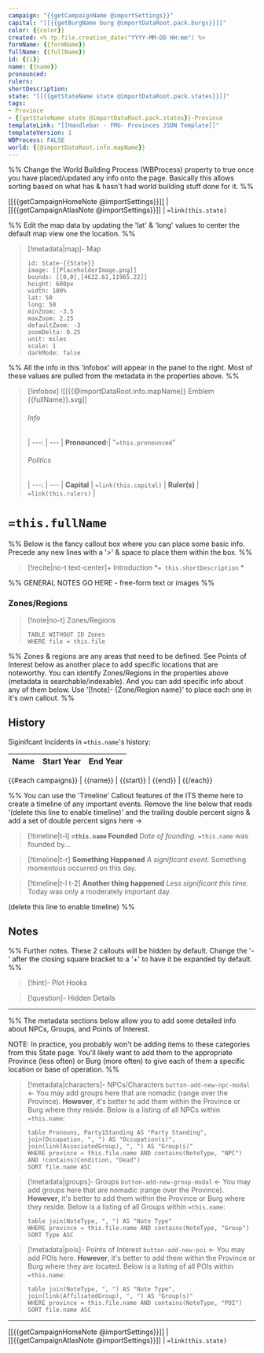 ```yaml
---
campaign: "{{getCampaignName @importSettings}}"
capital: "[[{{getBurgName burg @importDataRoot.pack.burgs}}]]"
color: {{color}}
created: <% tp.file.creation_date("YYYY-MM-DD HH:mm") %>
formName: {{formName}}
fullName: {{fullName}}
id: {{i}}
name: {{name}}
pronounced:
rulers:
shortDescription:
state: "[[{{getStateName state @importDataRoot.pack.states}}]]"
tags:
- Province
- {{getStateName state @importDataRoot.pack.states}}-Province
templateLink: "[[Handlebar - FMG- Provinces JSON Template]]"
templateVersion: 1
WBProcess: FALSE
world: {{@importDataRoot.info.mapName}}
---
```


%% Change the World Building Process (WBProcess) property to true once you have placed/updated any info onto the page. Basically this allows sorting based on what has & hasn't had world building stuff done for it. %%

[[{{getCampaignHomeNote @importSettings}}]] | [[{{getCampaignAtlasNote @importSettings}}]] | `=link(this.state)`

%% Edit the map data by updating the 'lat' & 'long' values to center the default map view one the location. %% 
> [!metadata|map]- Map
> ```leaflet
> id: State-{{State}}
> image: [[PlaceholderImage.png]]
> bounds: [[0,0],[4622.61,11965.22]]
> height: 600px
> width: 100%
> lat: 50
> long: 50
> minZoom: -3.5
> maxZoom: 2.25
> defaultZoom: -3
> zoomDelta: 0.25
> unit: miles
> scale: 1
> darkMode: false
> ```

%% All the info in this 'infobox' will appear in the panel to the right. Most of these values are pulled from the metadata in the properties above. %%
> [!infobox]
> ![[{{@importDataRoot.info.mapName}} Emblem {{fullName}}.svg]]
> ###### Info
>  |
>  ---: | --- |
>  **Pronounced:**| "`=this.pronounced`"
>  
> ###### Politics
>  |
> ---: | --- |
> **Capital** | `=link(this.capital)` |
> **Ruler(s)** | `=link(this.rulers)` |
>

# **`=this.fullName`**

%% Below is the fancy callout box where you can place some basic info. Precede any new lines with a '>' & space to place them within the box. %%
> [!recite|no-t text-center]+ Introduction
> *`= this.shortDescription` *

%% GENERAL NOTES GO HERE - free-form text or images %%

### Zones/Regions

> [!note|no-t] Zones/Regions
> ```dataview
> TABLE WITHOUT ID Zones
> WHERE file = this.file
> ```

%% Zones & regions are any areas that need to be defined. See Points of Interest below as another place to add specific locations that are noteworthy. You can identify Zones/Regions in the properties above (metadata is searchable/indexable). And you can add specific info about any of them below. Use '[!note]- {Zone/Region name}' to place each one in it's own callout. %%

## History
Siginifcant Incidents in `=this.name`'s history:

| Name | Start Year | End Year |
| ---- | ---------- | -------- |
{{#each campaigns}} 
| {{name}} | {{start}} | {{end}} |
{{/each}}

%% You can use the 'Timeline' Callout features of the ITS theme here to create a timeline of any important events. Remove the line below that reads '(delete this line to enable timeline)' and the trailing double percent signs & add a set of double percent signs here ->

> [!timeline|t-l] **`=this.name` Founded** _Date of founding._
> `=this.name` was founded by...

> [!timeline|t-r] **Something Happened** *A significant event.*
> Something momentous occurred on this day.

> [!timeline|t-l t-2] **Another thing happened** *Less significant this time.*
> Today was only a moderately important day.

(delete this line to enable timeline) %%

## Notes

%% Further notes. These 2 callouts will be hidden by default. Change the '-' after the closing square bracket to a '+' to have it be expanded by default. %%

> [!hint]- Plot Hooks
> 

> [!question]- Hidden Details
>

---

%% The metadata sections below allow you to add some detailed info about NPCs, Groups, and Points of Interest.

NOTE: In practice, you probably won't be adding items to these categories from this State page. You'll likely want to add them to the appropriate Province (less often) or Burg (more often) to give each of them a specific location or base of operation. %%

> [!metadata|characters]- NPCs/Characters
> `button-add-new-npc-modal` <- You may add groups here that are nomadic (range over the Province).
> **However**, it's better to add them within the Province or Burg where they reside.
> Below is a listing of all NPCs within `=this.name`:
> ```dataview
> table Pronouns, Party1Standing AS "Party Standing", join(Occupation, ", ") AS "Occupation(s)", join(link(AssociatedGroup), ", ") AS "Group(s)"
> WHERE province = this.file.name AND contains(NoteType, "NPC") AND !contains(Condition, "Dead")
> SORT file.name ASC
> ```

> [!metadata|groups]- Groups 
> `button-add-new-group-modal` <- You may add groups here that are nomadic (range over the Province).
> **However**, it's better to add them within the Province or Burg where they reside.
> Below is a listing of all Groups within `=this.name`:
> ```dataview 
> table join(NoteType, ", ") AS "Note Type"
> WHERE province = this.file.name AND contains(NoteType, "Group")
> SORT Type ASC
> ```

> [!metadata|pois]- Points of Interest
> `button-add-new-poi` <- You may add POIs here.
> **However**, it's better to add them within the Province or Burg where they are located.
> Below is a listing of all POIs within `=this.name`:
> ```dataview
> table join(NoteType, ", ") AS "Note Type", join(link(AffiliatedGroup), ", ") AS "Group(s)"
> WHERE province = this.file.name AND contains(NoteType, "POI")
> SORT file.name ASC
> ```

---

[[{{getCampaignHomeNote @importSettings}}]] | [[{{getCampaignAtlasNote @importSettings}}]] | `=link(this.state)`

